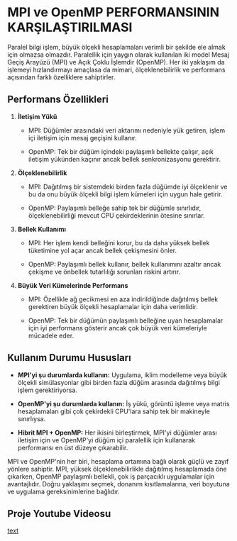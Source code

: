 # **MPI ve OpenMP PERFORMANSININ KARŞILAŞTIRILMASI**

Paralel bilgi işlem, büyük ölçekli hesaplamaları verimli bir şekilde ele almak için olmazsa olmazdır. Paralellik için yaygın olarak kullanılan iki model Mesaj Geçiş Arayüzü (MPI) ve Açık Çoklu İşlemdir (OpenMP). Her iki yaklaşım da işlemeyi hızlandırmayı amaçlasa da mimari, ölçeklenebilirlik ve performans açısından farklı özelliklere sahiptirler.

## **Performans Özellikleri**

1. **İletişim Yükü**

    - MPI: Düğümler arasındaki veri aktarımı nedeniyle yük getiren, işlem içi iletişim için mesaj geçişini kullanır.

    - OpenMP: Tek bir düğüm içindeki paylaşımlı bellekte çalışır, açık iletişim yükünden kaçınır ancak bellek senkronizasyonu gerektirir.

2. **Ölçeklenebilirlik**

    - MPI: Dağıtılmış bir sistemdeki birden fazla düğümde iyi ölçeklenir ve bu da onu büyük ölçekli bilgi işlem kümeleri için uygun hale getirir.

    - OpenMP: Paylaşımlı belleğe sahip tek bir düğümle sınırlıdır, ölçeklenebilirliği mevcut CPU        çekirdeklerinin ötesine sınırlar.

3. **Bellek Kullanımı**

    - MPI: Her işlem kendi belleğini korur, bu da daha yüksek bellek tüketimine yol açar ancak bellek çekişmesini önler.

    - OpenMP: Paylaşımlı bellek kullanır, bellek kullanımını azaltır ancak çekişme ve önbellek tutarlılığı sorunları riskini artırır.

4. **Büyük Veri Kümelerinde Performans**

    - MPI: Özellikle ağ gecikmesi en aza indirildiğinde dağıtılmış bellek gerektiren büyük ölçekli hesaplamalar için daha verimlidir.

    - OpenMP: Tek bir düğümün paylaşımlı belleğine uyan hesaplamalar için iyi performans gösterir ancak çok büyük veri kümeleriyle mücadele eder.

## **Kullanım Durumu Hususları**

- **MPI'yi şu durumlarda kullanın:** Uygulama, iklim modelleme veya büyük ölçekli simülasyonlar gibi birden fazla düğüm arasında dağıtılmış bilgi işlem gerektiriyorsa.

- **OpenMP'yi şu durumlarda kullanın:** İş yükü, görüntü işleme veya matris hesaplamaları gibi çok çekirdekli CPU'lara sahip tek bir makineyle sınırlıysa.

- **Hibrit MPI + OpenMP:** Her ikisini birleştirmek, MPI'yi düğümler arası iletişim için ve OpenMP'yi düğüm içi paralellik için kullanarak performansı en üst düzeye çıkarabilir.


MPI ve OpenMP'nin her biri, hesaplama ortamına bağlı olarak güçlü ve zayıf yönlere sahiptir. MPI, yüksek ölçeklenebilirlikle dağıtılmış hesaplamada öne çıkarken, OpenMP paylaşımlı bellekli, çok iş parçacıklı uygulamalar için avantajlıdır. Doğru yaklaşımı seçmek, donanım kısıtlamalarına, veri boyutuna ve uygulama gereksinimlerine bağlıdır.

## Proje Youtube Videosu

[text](https://youtu.be/xHIdq3pzGYY)